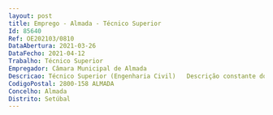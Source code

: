 ```yaml
--- 
layout: post
title: Emprego - Almada - Técnico Superior
Id: 85640
Ref: OE202103/0810
DataAbertura: 2021-03-26
DataFecho: 2021-04-12
Trabalho: Técnico Superior
Empregador: Câmara Municipal de Almada
Descricao: Técnico Superior (Engenharia Civil)   Descrição constante do Anexo à LTFP, para o qual remete o n.º 2 do artigo 88.º da mesma Lei, tendo como funções específicas a)	Coordenação de Segurança em Projetos e Obras  b)	Planeamento, organização e coordenação de sistemas de gestão de segurança, durante a elaboração de projetos e a execução de obras c)	Promoção da segurança e saúde no trabalho em estaleiros da construção e prevenção dos riscos profissionais  d)	Elaboração de Planos de Segurança e Saúde  e)	Direção técnica de obras e fiscalização de empreitadas, nomeadamente no ramo rodoviário f)	Realização de estudos, projetos e pareceres ou informações de caráter técnico, fiscalização e acompanhamento de obras de construção e conservação na área das infraestruturas de transportes, nomeadamente no ramo rodoviário, incluindo a especialidade de Pavimentação  g)	Realização de vistorias e inspeções técnicas no setor das infraestruturas de transportes h)	Gestão e implementação de sistemas de gestão de redes viárias – pavimentos.
CodigoPostal: 2800-158 ALMADA
Concelho: Almada
Distrito: Setúbal
--- 
```

